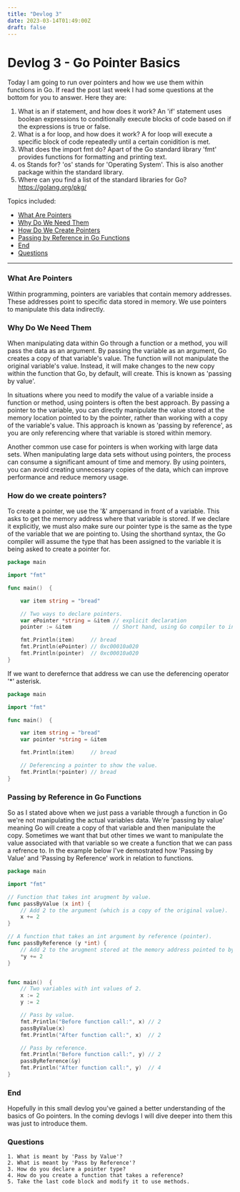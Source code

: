 ```yaml
---
title: "Devlog 3"
date: 2023-03-14T01:49:00Z
draft: false
---
```


# Devlog 3 - Go Pointer Basics

Today I am going to run over pointers and how we use them within functions in Go. 
If read the post last week I had some questions at the bottom for you to answer.
Here they are:

1. What is an if statement, and how does it work?
	An 'if' statement uses boolean expressions to conditionally execute blocks of
	code based on if the expressions is true or false.
2. What is a for loop, and how does it work?
	A for loop will execute a specific block of code repeatedly until
	a certain conidition is met.
3. What does the import fmt do?
	Apart of the Go standard library 'fmt' provides functions for formatting and 
	printing text.
4. os Stands for?
	'os' stands for 'Operating System'. This is also another package within the 
	standard library.
5. Where can you find a list of the standard libraries for Go?
	https://golang.org/pkg/

Topics included:

- [What Are Pointers](#what-are-pointers)
- [Why Do We Need Them](#why-do-we-need-them)
- [How Do We Create Pointers](#how-do-we-create-pointers)
- [Passing by Reference in Go Functions](#passing-by-reference-in-go-functions)
- [End](#end)
- [Questions](#questions)

---

### What Are Pointers

Within programming, pointers are variables that contain memory addresses. These addresses point to specific data stored in memory. We use pointers to manipulate this data indirectly.

### Why Do We Need Them

When manipulating data within Go through a function or a method, you will pass the data as an argument. By passing the variable as an argument, Go creates a copy of that variable's value. The function will not manipulate the original variable's value. Instead, it will make changes to the new copy within the function that Go, by default, will create. This is known as 'passing by value'.

In situations where you need to modify the value of a variable inside a function or method, using pointers is often the best approach. By passing a pointer to the variable, you can directly manipulate the value stored at the memory location pointed to by the pointer, rather than working with a copy of the variable's value. This approach is known as 'passing by reference', as you are only referencing where that variable is stored within memory.

Another common use case for pointers is when working with large data sets. When manipulating large data sets without using pointers, the process can consume a significant amount of time and memory. By using pointers, you can avoid creating unnecessary copies of the data, which can improve performance and reduce memory usage.

### How do we create pointers?

To create a pointer, we use the '&' ampersand in front of a variable. This asks to get the memory address where that variable is stored. If we declare it explicitly, we must also make sure our pointer type is the same as the type of the variable that we are pointing to. Using the shorthand syntax, the Go compiler will assume the type that has been assigned to the variable it is being asked to create a pointer for.

```go 
package main

import "fmt"

func main()  {

	var item string = "bread"

	// Two ways to declare pointers.
	var ePointer *string = &item // explicit declaration
	pointer := &item             // Short hand, using Go compiler to infer the type.

	fmt.Println(item)     // bread
	fmt.Println(ePointer) // 0xc00010a020
	fmt.Println(pointer)  // 0xc00010a020
}

```

If we want to derefernce that address we can use the deferencing operator 
'*' asterisk. 
```go 
package main

import "fmt"

func main()  {

	var item string = "bread"
    var pointer *string = &item

	fmt.Println(item)     // bread

	// Deferencing a pointer to show the value.
	fmt.Println(*pointer) // bread
}
```

### Passing by Reference in Go Functions 
So as I stated above when we just pass a variable through a function in Go 
we're not manipulating the actual variables data. We're 'passing by value' meaning Go will
create a copy of that variable and then manipulate the copy. Sometimes we want that but other
times we want to manipulate the value associated with that variable so we create a function
that we can pass a refrence to. In the example below I've demostrated how 'Passing by Value'
and 'Passing by Reference' work in relation to functions.

```go 
package main

import "fmt"

// Function that takes int arugment by value.
func passByValue (x int) {
	// Add 2 to the argument (which is a copy of the original value).
	x += 2
} 

// A function that takes an int argument by reference (pointer).
func passByReference (y *int) {
	// Add 2 to the arugment stored at the memory address pointed to by y.
	*y += 2
}


func main()  {
	// Two variables with int values of 2.
	x := 2
	y := 2 

	// Pass by value.
	fmt.Println("Before function call:", x) // 2
	passByValue(x)
	fmt.Println("After function call:", x)  // 2

	// Pass by reference.
	fmt.Println("Before function call:", y) // 2
	passByReference(&y)
	fmt.Println("After function call:", y)  // 4
}
```

### End
Hopefully in this small devlog you've gained a better understanding of the
basics of Go pointers. In the coming devlogs I will dive deeper into them 
this was just to introduce them.

### Questions 

	1. What is meant by 'Pass by Value'?
	2. What is meant by 'Pass by Reference'?
	3. How do you declare a pointer type?
	4. How do you create a function that takes a reference?
	5. Take the last code block and modify it to use methods.

